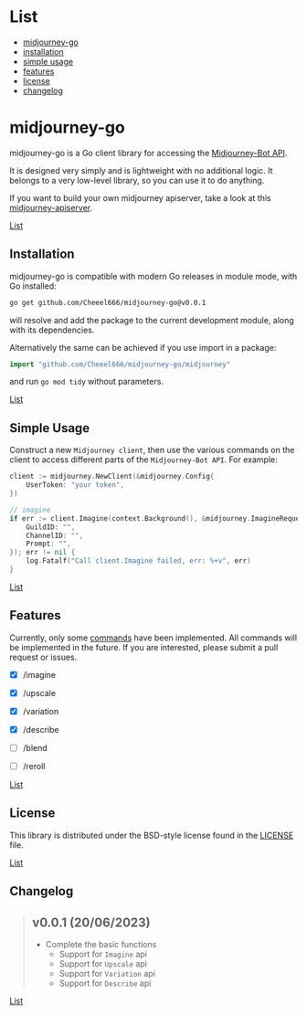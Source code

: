 List
====

* [midjourney-go](#midjourney-go)
* [installation](#installation)
* [simple usage](#simple-usage)
* [features](#features)
* [license](#license)
* [changelog](#changelog)

# midjourney-go #

midjourney-go is a Go client library for accessing the [Midjourney-Bot API](https://midjourney.com/).

It is designed very simply and is lightweight with no additional logic. It belongs to a very low-level library, so you can use it to do anything.

If you want to build your own midjourney apiserver, take a look at this [midjourney-apiserver](https://github.com/rniedosmialek/midjourney-apiserver).

[List](#list)

## Installation ##

midjourney-go is compatible with modern Go releases in module mode, with Go installed:

```bash
go get github.com/Cheeel666/midjourney-go@v0.0.1
```

will resolve and add the package to the current development module, along with its dependencies.

Alternatively the same can be achieved if you use import in a package:

```go
import "github.com/Cheeel666/midjourney-go/midjourney"
```

and run `go mod tidy` without parameters.

[List](#list)

## Simple Usage ##

Construct a new `Midjourney client`, then use the various commands on the client to
access different parts of the `Midjourney-Bot API`. For example:

```go
client := midjourney.NewClient(&midjourney.Config{
    UserToken: "your token",
})

// imagine
if err := client.Imagine(context.Background(), &midjourney.ImagineRequest{
    GuildID: "",
    ChannelID: "",
    Prompt: "",
}); err != nil {
    log.Fatalf("Call client.Imagine failed, err: %+v", err)
}
```

[List](#list)

## Features ##

Currently, only some [commands](https://docs.midjourney.com/docs/command-list) have been implemented. All commands will be implemented in the future. If you are interested, please submit a pull request or issues.

- [x] /imagine

- [x] /upscale

- [x] /variation

- [x] /describe

- [ ] /blend

- [ ] /reroll

[List](#list)

## License ##

This library is distributed under the BSD-style license found in the [LICENSE](./LICENSE)
file.

[List](#list)

## Changelog ##

> ## v0.0.1 (20/06/2023)
> - Complete the basic functions
>   * Support for `Imagine` api
>   * Support for `Upscale` api
>   * Support for `Variation` api
>   * Support for `Describe` api

[List](#list)

